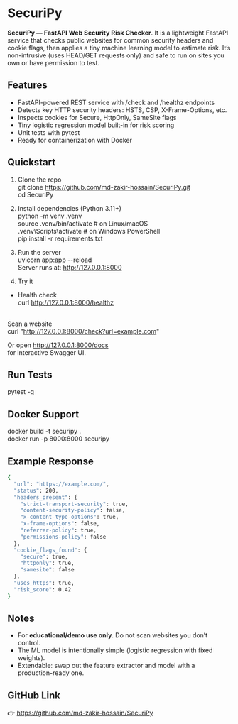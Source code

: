 # SecuriPy
**SecuriPy — FastAPI Web Security Risk Checker**. It is a lightweight FastAPI service that checks public websites for common security headers and cookie flags, then applies a tiny machine learning model to estimate risk. It’s non-intrusive (uses HEAD/GET requests only) and safe to run on sites you own or have permission to test.

## Features
* FastAPI-powered REST service with /check and /healthz endpoints <br>
* Detects key HTTP security headers: HSTS, CSP, X-Frame-Options, etc. <br>
* Inspects cookies for Secure, HttpOnly, SameSite flags <br>
* Tiny logistic regression model built-in for risk scoring <br>
* Unit tests with pytest <br>
* Ready for containerization with Docker <br>

## Quickstart
1. Clone the repo <br>
git clone https://github.com/md-zakir-hossain/SecuriPy.git <br>
cd SecuriPy

2. Install dependencies (Python 3.11+) <br>
python -m venv .venv <br>
source .venv/bin/activate   # on Linux/macOS <br>
.venv\Scripts\activate      # on Windows PowerShell <br>
pip install -r requirements.txt

3. Run the server <br>
uvicorn app:app --reload <br>
Server runs at: http://127.0.0.1:8000

4. Try it

* Health check <br>
curl http://127.0.0.1:8000/healthz <br> <br>

Scan a website <br>
curl "http://127.0.0.1:8000/check?url=example.com" <br>

Or open http://127.0.0.1:8000/docs <br>
 for interactive Swagger UI.

## Run Tests
pytest -q

## Docker Support
docker build -t securipy . <br>
docker run -p 8000:8000 securipy

## Example Response

```bash
{
  "url": "https://example.com/",
  "status": 200,
  "headers_present": {
    "strict-transport-security": true,
    "content-security-policy": false,
    "x-content-type-options": true,
    "x-frame-options": false,
    "referrer-policy": true,
    "permissions-policy": false
  },
  "cookie_flags_found": {
    "secure": true,
    "httponly": true,
    "samesite": false
  },
  "uses_https": true,
  "risk_score": 0.42
}
```

## Notes

* For **educational/demo use only**. Do not scan websites you don’t control. <br>
* The ML model is intentionally simple (logistic regression with fixed weights).
* Extendable: swap out the feature extractor and model with a production-ready one.

## GitHub Link
👉 https://github.com/md-zakir-hossain/SecuriPy
